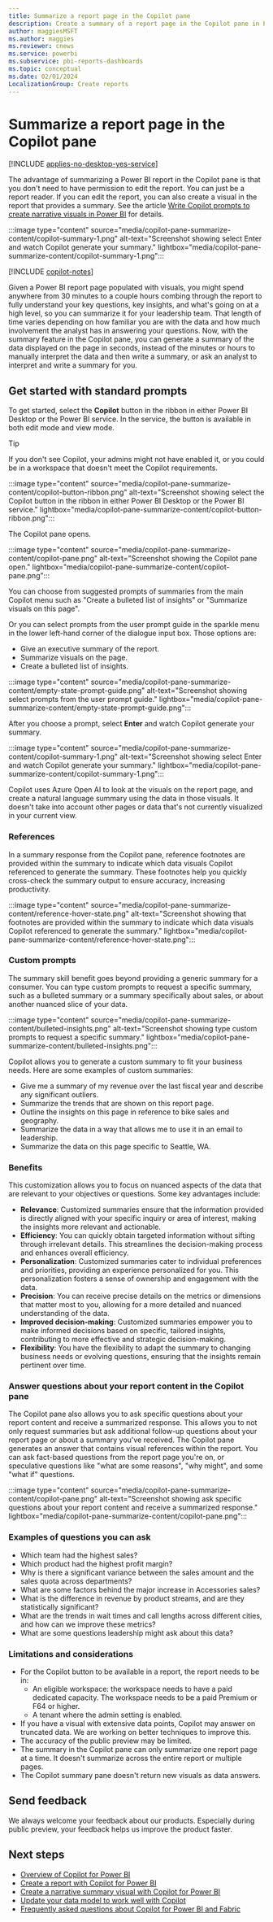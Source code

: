 ```yaml
---
title: Summarize a report page in the Copilot pane  
description: Create a summary of a report page in the Copilot pane in Power BI. 
author: maggiesMSFT
ms.author: maggies
ms.reviewer: cnews
ms.service: powerbi
ms.subservice: pbi-reports-dashboards
ms.topic: conceptual
ms.date: 02/01/2024
LocalizationGroup: Create reports
---
```


# Summarize a report page in the Copilot pane  

[!INCLUDE [applies-no-desktop-yes-service](../includes/applies-no-desktop-yes-service.md)]

The advantage of summarizing a Power BI report in the Copilot pane is that you don't need to have permission to edit the report. You can just be a report reader. If you can edit the report, you can also create a visual in the report that provides a summary. See the article [Write Copilot prompts to create narrative visuals in Power BI](copilot-prompts-narratives.md) for details.

:::image type="content" source="media/copilot-pane-summarize-content/copilot-summary-1.png" alt-text="Screenshot showing select Enter and watch Copilot generate your summary." lightbox="media/copilot-pane-summarize-content/copilot-summary-1.png":::

[!INCLUDE [copilot-notes](../includes/copilot-notes.md)]

Given a Power BI report page populated with visuals, you might spend anywhere from 30 minutes to a couple hours combing through the report to fully understand your key questions, key insights, and what's going on at a high level, so you can summarize it for your leadership team. That length of time varies depending on how familiar you are with the data and how much involvement the analyst has in answering your questions. Now, with the summary feature in the Copilot pane, you can generate a summary of the data displayed on the page in seconds, instead of the minutes or hours to manually interpret the data and then write a summary, or ask an analyst to interpret and write a summary for you.

## Get started with standard prompts

To get started, select the **Copilot** button in the ribbon in either Power BI Desktop or the Power BI service. In the service, the button is available in both edit mode and view mode.

> [!TIP]
> If you don't see Copilot, your admins might not have enabled it, or you could be in a workspace that doesn't meet the Copilot requirements. 
 
:::image type="content" source="media/copilot-pane-summarize-content/copilot-button-ribbon.png" alt-text="Screenshot showing select the Copilot button in the ribbon in either Power BI Desktop or the Power BI service." lightbox="media/copilot-pane-summarize-content/copilot-button-ribbon.png":::

The Copilot pane opens. 

:::image type="content" source="media/copilot-pane-summarize-content/copilot-pane.png" alt-text="Screenshot showing the Copilot pane open." lightbox="media/copilot-pane-summarize-content/copilot-pane.png":::
 
You can choose from suggested prompts of summaries from the main Copilot menu such as "Create a bulleted list of insights" or "Summarize visuals on this page".
 
Or you can select prompts from the user prompt guide in the sparkle menu in the lower left-hand corner of the dialogue input box. Those options are:

- Give an executive summary of the report.
- Summarize visuals on the page.
- Create a bulleted list of insights.

:::image type="content" source="media/copilot-pane-summarize-content/empty-state-prompt-guide.png" alt-text="Screenshot showing select prompts from the user prompt guide." lightbox="media/copilot-pane-summarize-content/empty-state-prompt-guide.png":::

After you choose a prompt, select **Enter** and watch Copilot generate your summary.
 
:::image type="content" source="media/copilot-pane-summarize-content/copilot-summary-1.png" alt-text="Screenshot showing select Enter and watch Copilot generate your summary." lightbox="media/copilot-pane-summarize-content/copilot-summary-1.png":::

Copilot uses Azure Open AI to look at the visuals on the report page, and create a natural language summary using the data in those visuals.  It doesn't take into account other pages or data that's not currently visualized in your current view.

### References

In a summary response from the Copilot pane, reference footnotes are provided within the summary to indicate which data visuals Copilot referenced to generate the summary. These footnotes help you quickly cross-check the summary output to ensure accuracy, increasing productivity.
 
:::image type="content" source="media/copilot-pane-summarize-content/reference-hover-state.png" alt-text="Screenshot showing that footnotes are provided within the summary to indicate which data visuals Copilot referenced to generate the summary." lightbox="media/copilot-pane-summarize-content/reference-hover-state.png":::

### Custom prompts

The summary skill benefit goes beyond providing a generic summary for a consumer. You can type custom prompts to request a specific summary, such as a bulleted summary or a summary specifically about sales, or about another nuanced slice of your data. 
 
:::image type="content" source="media/copilot-pane-summarize-content/bulleted-insights.png" alt-text="Screenshot showing type custom prompts to request a specific summary." lightbox="media/copilot-pane-summarize-content/bulleted-insights.png":::

Copilot allows you to generate a custom summary to fit your business needs. Here are some examples of custom summaries:
 
- Give me a summary of my revenue over the last fiscal year and describe any significant outliers.
- Summarize the trends that are shown on this report page.
- Outline the insights on this page in reference to bike sales and geography.
- Summarize the data in a way that allows me to use it in an email to leadership.
- Summarize the data on this page specific to Seattle, WA.
 
### Benefits

This customization allows you to focus on nuanced aspects of the data that are relevant to your objectives or questions. Some key advantages include: 

- **Relevance**: Customized summaries ensure that the information provided is directly aligned with your specific inquiry or area of interest, making the insights more relevant and actionable. 
- **Efficiency**: You can quickly obtain targeted information without sifting through irrelevant details. This streamlines the decision-making process and enhances overall efficiency. 
- **Personalization**: Customized summaries cater to individual preferences and priorities, providing an experience personalized for you. This personalization fosters a sense of ownership and engagement with the data. 
- **Precision**: You can receive precise details on the metrics or dimensions that matter most to you, allowing for a more detailed and nuanced understanding of the data. 
- **Improved decision-making**: Customized summaries empower you to make informed decisions based on specific, tailored insights, contributing to more effective and strategic decision-making. 
- **Flexibility**: You have the flexibility to adapt the summary to changing business needs or evolving questions, ensuring that the insights remain pertinent over time. 

### Answer questions about your report content in the Copilot pane

The Copilot pane also allows you to ask specific questions about your report content and receive a summarized response. This allows you to not only request summaries but ask additional follow-up questions about your report page or about a summary you've received. The Copilot pane generates an answer that contains visual references within the report. You can ask fact-based questions from the report page you're on, or speculative questions like "what are some reasons", "why might", and some "what if" questions. 

:::image type="content" source="media/copilot-pane-summarize-content/copilot-pane.png" alt-text="Screenshot showing ask specific questions about your report content and receive a summarized response." lightbox="media/copilot-pane-summarize-content/copilot-pane.png":::

### Examples of questions you can ask 

- Which team had the highest sales? 
- Which product had the highest profit margin? 
- Why is there a significant variance between the sales amount and the sales quota across departments? 
- What are some factors behind the major increase in Accessories sales? 
- What is the difference in revenue by product streams, and are they statistically significant?  
- What are the trends in wait times and call lengths across different cities, and how can we improve these metrics? 
- What are some questions leadership might ask about this data? 

### Limitations and considerations

- For the Copilot button to be available in a report, the report needs to be in:
    - An eligible workspace: the workspace needs to have a paid dedicated capacity. The workspace needs to be a paid Premium or F64 or higher.
    - A tenant where the admin setting is enabled.
- If you have a visual with extensive data points, Copilot may answer on truncated data. We are working on better techniques to improve this.
- The accuracy of the public preview may be limited.
- The summary in the Copilot pane can only summarize one report page at a time. It doesn't summarize across the entire report or multiple pages.
- The Copilot summary pane doesn't return new visuals as data answers.


## Send feedback

We always welcome your feedback about our products. Especially during public preview, your feedback helps us improve the product faster.

## Next steps

- [Overview of Copilot for Power BI](copilot-introduction.md)
- [Create a report with Copilot for Power BI](copilot-create-report.md)
- [Create a narrative summary visual with Copilot for Power BI](copilot-create-narrative.md)
- [Update your data model to work well with Copilot](copilot-evaluate-data.md)
- [Frequently asked questions about Copilot for Power BI and Fabric](/fabric/get-started/copilot-faq-fabric)
